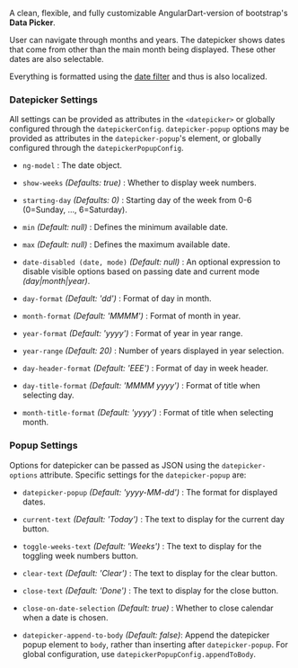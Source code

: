 A clean, flexible, and fully customizable AngularDart-version of bootstrap's **Data Picker**.

User can navigate through months and years.
The datepicker shows dates that come from other than the main month being displayed. These other dates are also selectable.

Everything is formatted using the [date filter](https://docs.angulardart.org/#angular/angular-formatter.Date) and thus is also localized.

### Datepicker Settings ###

All settings can be provided as attributes in the `<datepicker>` or globally configured through the `datepickerConfig`. `datepicker-popup` options may be provided as attributes in the `datepicker-popup`'s element, or globally configured through the `datepickerPopupConfig`.
 * `ng-model` <i class="icon-eye-open"></i>
  :
  The date object.

 * `show-weeks` <i class="icon-eye-open"></i>
  _(Defaults: true)_ :
  Whether to display week numbers.

 * `starting-day`
  _(Defaults: 0)_ :
  Starting day of the week from 0-6 (0=Sunday, ..., 6=Saturday).

 * `min` <i class="icon-eye-open"></i>
  _(Default: null)_ :
  Defines the minimum available date.

 * `max` <i class="icon-eye-open"></i>
  _(Default: null)_ :
  Defines the maximum available date.

 * `date-disabled (date, mode)`
  _(Default: null)_ :
  An optional expression to disable visible options based on passing date and current mode _(day|month|year)_.

 * `day-format`
  _(Default: 'dd')_ :
  Format of day in month.

 * `month-format`
  _(Default: 'MMMM')_ :
  Format of month in year.

 * `year-format`
  _(Default: 'yyyy')_ :
  Format of year in year range.

 * `year-range`
  _(Default: 20)_ :
  Number of years displayed in year selection.

 * `day-header-format`
  _(Default: 'EEE')_ :
  Format of day in week header.

 * `day-title-format`
  _(Default: 'MMMM yyyy')_ :
  Format of title when selecting day.

 * `month-title-format`
  _(Default: 'yyyy')_ :
  Format of title when selecting month.


### Popup Settings ###

Options for datepicker can be passed as JSON using the `datepicker-options` attribute.
Specific settings for the `datepicker-popup` are:

 * `datepicker-popup`
  _(Default: 'yyyy-MM-dd')_ :
  The format for displayed dates.

 * `current-text`
  _(Default: 'Today')_ :
  The text to display for the current day button.

 * `toggle-weeks-text`
  _(Default: 'Weeks')_ :
  The text to display for the toggling week numbers button.

 * `clear-text`
  _(Default: 'Clear')_ :
  The text to display for the clear button.

 * `close-text`
  _(Default: 'Done')_ :
  The text to display for the close button.

 * `close-on-date-selection`
  _(Default: true)_ :
  Whether to close calendar when a date is chosen.
 
 * `datepicker-append-to-body`
  _(Default: false)_:
  Append the datepicker popup element to `body`, rather than inserting after `datepicker-popup`. For global configuration, use `datepickerPopupConfig.appendToBody`.
